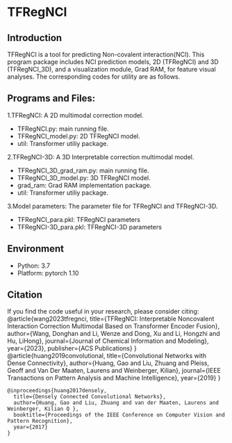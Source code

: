 # TFRegNCI

## Introduction

TFRegNCI is a tool for predicting Non-covalent interaction(NCI). This program package includes NCI prediction models, 2D (TFRegNCI) and 3D (TFRegNCI_3D), and a visualization module, Grad RAM, for feature visual analyses. The corresponding codes for utility are as follows.

## Programs and Files:

1.TFRegNCI: A 2D multimodal correction model.
- TFRegNCI.py: main running file.
- TFRegNCI_model.py: 2D TFRegNCI model.
- util: Transformer utiliy package.

2.TFRegNCI-3D: A 3D Interpretable correction multimodal model.
- TFRegNCI_3D_grad_ram.py: main running file.
- TFRegNCI_3D_model.py: 3D TFRegNCI model.
- grad_ram: Grad RAM implementation package.
- util: Transformer utiliy package.

3.Model parameters: The parameter file for TFRegNCI and TFRegNCI-3D.
- TFRegNCI_para.pkl: TFRegNCI parameters
- TFRegNCI-3D_para.pkl: TFRegNCI-3D parameters

## Environment

* Python: 3.7
* Platform: pytorch 1.10

## Citation
If you find the code useful in your research, please consider citing:
  @article{wang2023tfregnci,
    title={TFRegNCI: Interpretable Noncovalent Interaction Correction Multimodal Based on Transformer Encoder Fusion},
    author={Wang, Donghan and Li, Wenze and Dong, Xu and Li, Hongzhi and Hu, LiHong},
    journal={Journal of Chemical Information and Modeling},
    year={2023},
    publisher={ACS Publications}
  }
	@article{huang2019convolutional,
	 title={Convolutional Networks with Dense Connectivity},
	 author={Huang, Gao and Liu, Zhuang and Pleiss, Geoff and Van Der Maaten, Laurens and Weinberger, Kilian},
	 journal={IEEE Transactions on Pattern Analysis and Machine Intelligence},
	 year={2019}
	 }
	 
	@inproceedings{huang2017densely,
	  title={Densely Connected Convolutional Networks},
	  author={Huang, Gao and Liu, Zhuang and van der Maaten, Laurens and Weinberger, Kilian Q },
	  booktitle={Proceedings of the IEEE Conference on Computer Vision and Pattern Recognition},
	  year={2017}
	}
	
